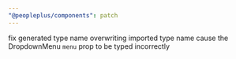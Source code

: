 ```yaml
---
"@peopleplus/components": patch
---
```


fix generated type name overwriting imported type name cause the DropdownMenu `menu` prop to be typed incorrectly
